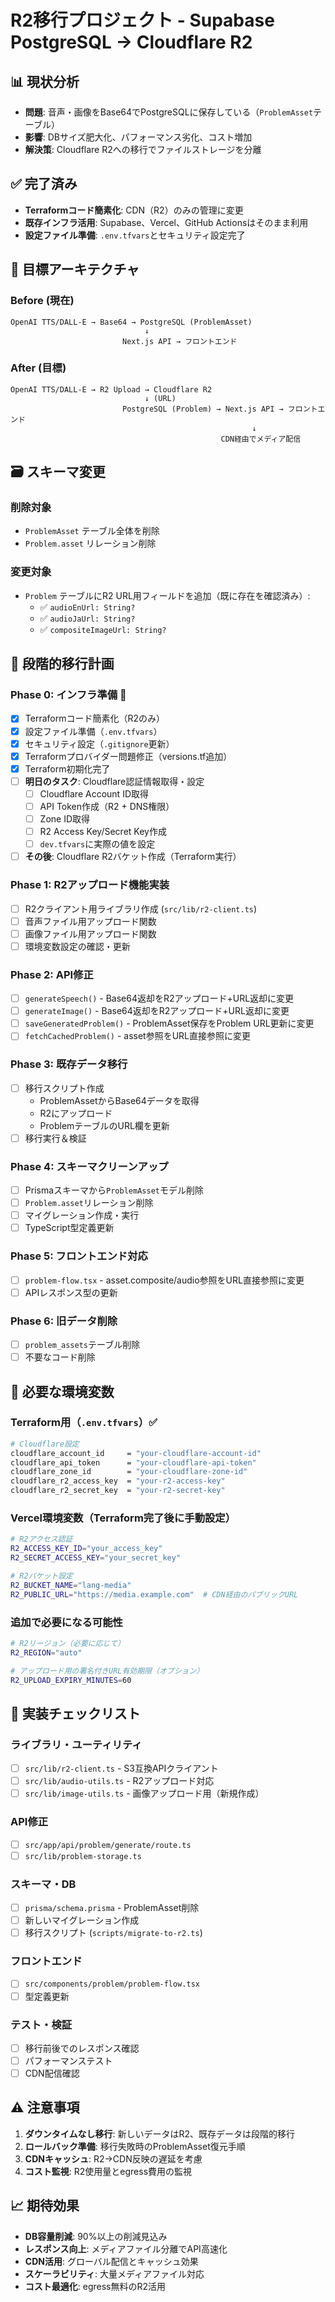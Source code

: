 # R2移行プロジェクト - Supabase PostgreSQL → Cloudflare R2

## 📊 現状分析

- **問題**: 音声・画像をBase64でPostgreSQLに保存している（`ProblemAsset`テーブル）
- **影響**: DBサイズ肥大化、パフォーマンス劣化、コスト増加
- **解決策**: Cloudflare R2への移行でファイルストレージを分離

## ✅ 完了済み

- **Terraformコード簡素化**: CDN（R2）のみの管理に変更
- **既存インフラ活用**: Supabase、Vercel、GitHub Actionsはそのまま利用
- **設定ファイル準備**: `.env.tfvars`とセキュリティ設定完了

## 🎯 目標アーキテクチャ

### Before (現在)

```
OpenAI TTS/DALL-E → Base64 → PostgreSQL (ProblemAsset)
                              ↓
                         Next.js API → フロントエンド
```

### After (目標)

```
OpenAI TTS/DALL-E → R2 Upload → Cloudflare R2
                              ↓ (URL)
                         PostgreSQL (Problem) → Next.js API → フロントエンド
                                                      ↓
                                               CDN経由でメディア配信
```

## 🗃️ スキーマ変更

### 削除対象

- `ProblemAsset` テーブル全体を削除
- `Problem.asset` リレーション削除

### 変更対象

- `Problem` テーブルにR2 URL用フィールドを追加（既に存在を確認済み）:
  - ✅ `audioEnUrl: String?`
  - ✅ `audioJaUrl: String?`
  - ✅ `compositeImageUrl: String?`

## 🔄 段階的移行計画

### Phase 0: インフラ準備 🔄

- [x] Terraformコード簡素化（R2のみ）
- [x] 設定ファイル準備（`.env.tfvars`）
- [x] セキュリティ設定（`.gitignore`更新）
- [x] Terraformプロバイダー問題修正（versions.tf追加）
- [x] Terraform初期化完了
- [ ] **明日のタスク**: Cloudflare認証情報取得・設定
  - [ ] Cloudflare Account ID取得
  - [ ] API Token作成（R2 + DNS権限）
  - [ ] Zone ID取得
  - [ ] R2 Access Key/Secret Key作成
  - [ ] `dev.tfvars`に実際の値を設定
- [ ] **その後**: Cloudflare R2バケット作成（Terraform実行）

### Phase 1: R2アップロード機能実装

- [ ] R2クライアント用ライブラリ作成 (`src/lib/r2-client.ts`)
- [ ] 音声ファイル用アップロード関数
- [ ] 画像ファイル用アップロード関数
- [ ] 環境変数設定の確認・更新

### Phase 2: API修正

- [ ] `generateSpeech()` - Base64返却をR2アップロード+URL返却に変更
- [ ] `generateImage()` - Base64返却をR2アップロード+URL返却に変更
- [ ] `saveGeneratedProblem()` - ProblemAsset保存をProblem URL更新に変更
- [ ] `fetchCachedProblem()` - asset参照をURL直接参照に変更

### Phase 3: 既存データ移行

- [ ] 移行スクリプト作成
  - ProblemAssetからBase64データを取得
  - R2にアップロード
  - ProblemテーブルのURL欄を更新
- [ ] 移行実行＆検証

### Phase 4: スキーマクリーンアップ

- [ ] Prismaスキーマから`ProblemAsset`モデル削除
- [ ] `Problem.asset`リレーション削除
- [ ] マイグレーション作成・実行
- [ ] TypeScript型定義更新

### Phase 5: フロントエンド対応

- [ ] `problem-flow.tsx` - asset.composite/audio参照をURL直接参照に変更
- [ ] APIレスポンス型の更新

### Phase 6: 旧データ削除

- [ ] `problem_assets`テーブル削除
- [ ] 不要なコード削除

## 🔧 必要な環境変数

### Terraform用（`.env.tfvars`）✅

```bash
# Cloudflare設定
cloudflare_account_id     = "your-cloudflare-account-id"
cloudflare_api_token      = "your-cloudflare-api-token"
cloudflare_zone_id        = "your-cloudflare-zone-id"
cloudflare_r2_access_key  = "your-r2-access-key"
cloudflare_r2_secret_key  = "your-r2-secret-key"
```

### Vercel環境変数（Terraform完了後に手動設定）

```bash
# R2アクセス認証
R2_ACCESS_KEY_ID="your_access_key"
R2_SECRET_ACCESS_KEY="your_secret_key"

# R2バケット設定
R2_BUCKET_NAME="lang-media"
R2_PUBLIC_URL="https://media.example.com"  # CDN経由のパブリックURL
```

### 追加で必要になる可能性

```bash
# R2リージョン（必要に応じて）
R2_REGION="auto"

# アップロード用の署名付きURL有効期限（オプション）
R2_UPLOAD_EXPIRY_MINUTES=60
```

## 📝 実装チェックリスト

### ライブラリ・ユーティリティ

- [ ] `src/lib/r2-client.ts` - S3互換APIクライアント
- [ ] `src/lib/audio-utils.ts` - R2アップロード対応
- [ ] `src/lib/image-utils.ts` - 画像アップロード用（新規作成）

### API修正

- [ ] `src/app/api/problem/generate/route.ts`
- [ ] `src/lib/problem-storage.ts`

### スキーマ・DB

- [ ] `prisma/schema.prisma` - ProblemAsset削除
- [ ] 新しいマイグレーション作成
- [ ] 移行スクリプト (`scripts/migrate-to-r2.ts`)

### フロントエンド

- [ ] `src/components/problem/problem-flow.tsx`
- [ ] 型定義更新

### テスト・検証

- [ ] 移行前後でのレスポンス確認
- [ ] パフォーマンステスト
- [ ] CDN配信確認

## ⚠️ 注意事項

1. **ダウンタイムなし移行**: 新しいデータはR2、既存データは段階的移行
2. **ロールバック準備**: 移行失敗時のProblemAsset復元手順
3. **CDNキャッシュ**: R2→CDN反映の遅延を考慮
4. **コスト監視**: R2使用量とegress費用の監視

## 📈 期待効果

- **DB容量削減**: 90%以上の削減見込み
- **レスポンス向上**: メディアファイル分離でAPI高速化
- **CDN活用**: グローバル配信とキャッシュ効果
- **スケーラビリティ**: 大量メディアファイル対応
- **コスト最適化**: egress無料のR2活用
